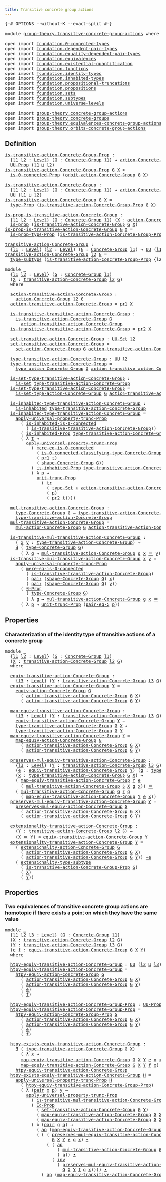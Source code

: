 ```yaml
---
title: Transitive concrete group actions
---
```


<pre class="Agda"><a id="59" class="Symbol">{-#</a> <a id="63" class="Keyword">OPTIONS</a> <a id="71" class="Pragma">--without-K</a> <a id="83" class="Pragma">--exact-split</a> <a id="97" class="Symbol">#-}</a>

<a id="102" class="Keyword">module</a> <a id="109" href="group-theory.transitive-concrete-group-actions.html" class="Module">group-theory.transitive-concrete-group-actions</a> <a id="156" class="Keyword">where</a>

<a id="163" class="Keyword">open</a> <a id="168" class="Keyword">import</a> <a id="175" href="foundation.0-connected-types.html" class="Module">foundation.0-connected-types</a>
<a id="204" class="Keyword">open</a> <a id="209" class="Keyword">import</a> <a id="216" href="foundation.dependent-pair-types.html" class="Module">foundation.dependent-pair-types</a>
<a id="248" class="Keyword">open</a> <a id="253" class="Keyword">import</a> <a id="260" href="foundation.equality-dependent-pair-types.html" class="Module">foundation.equality-dependent-pair-types</a>
<a id="301" class="Keyword">open</a> <a id="306" class="Keyword">import</a> <a id="313" href="foundation.equivalences.html" class="Module">foundation.equivalences</a>
<a id="337" class="Keyword">open</a> <a id="342" class="Keyword">import</a> <a id="349" href="foundation.existential-quantification.html" class="Module">foundation.existential-quantification</a>
<a id="387" class="Keyword">open</a> <a id="392" class="Keyword">import</a> <a id="399" href="foundation.functions.html" class="Module">foundation.functions</a>
<a id="420" class="Keyword">open</a> <a id="425" class="Keyword">import</a> <a id="432" href="foundation.identity-types.html" class="Module">foundation.identity-types</a>
<a id="458" class="Keyword">open</a> <a id="463" class="Keyword">import</a> <a id="470" href="foundation.inhabited-types.html" class="Module">foundation.inhabited-types</a>
<a id="497" class="Keyword">open</a> <a id="502" class="Keyword">import</a> <a id="509" href="foundation.propositional-truncations.html" class="Module">foundation.propositional-truncations</a>
<a id="546" class="Keyword">open</a> <a id="551" class="Keyword">import</a> <a id="558" href="foundation.propositions.html" class="Module">foundation.propositions</a>
<a id="582" class="Keyword">open</a> <a id="587" class="Keyword">import</a> <a id="594" href="foundation.sets.html" class="Module">foundation.sets</a>
<a id="610" class="Keyword">open</a> <a id="615" class="Keyword">import</a> <a id="622" href="foundation.subtypes.html" class="Module">foundation.subtypes</a>
<a id="642" class="Keyword">open</a> <a id="647" class="Keyword">import</a> <a id="654" href="foundation.universe-levels.html" class="Module">foundation.universe-levels</a>

<a id="682" class="Keyword">open</a> <a id="687" class="Keyword">import</a> <a id="694" href="group-theory.concrete-group-actions.html" class="Module">group-theory.concrete-group-actions</a>
<a id="730" class="Keyword">open</a> <a id="735" class="Keyword">import</a> <a id="742" href="group-theory.concrete-groups.html" class="Module">group-theory.concrete-groups</a>
<a id="771" class="Keyword">open</a> <a id="776" class="Keyword">import</a> <a id="783" href="group-theory.equivalences-concrete-group-actions.html" class="Module">group-theory.equivalences-concrete-group-actions</a>
<a id="832" class="Keyword">open</a> <a id="837" class="Keyword">import</a> <a id="844" href="group-theory.orbits-concrete-group-actions.html" class="Module">group-theory.orbits-concrete-group-actions</a>
</pre>
## Definition

<pre class="Agda"><a id="is-transitive-action-Concrete-Group-Prop"></a><a id="915" href="group-theory.transitive-concrete-group-actions.html#915" class="Function">is-transitive-action-Concrete-Group-Prop</a> <a id="956" class="Symbol">:</a>
  <a id="960" class="Symbol">{</a><a id="961" href="group-theory.transitive-concrete-group-actions.html#961" class="Bound">l1</a> <a id="964" href="group-theory.transitive-concrete-group-actions.html#964" class="Bound">l2</a> <a id="967" class="Symbol">:</a> <a id="969" href="Agda.Primitive.html#597" class="Postulate">Level</a><a id="974" class="Symbol">}</a> <a id="976" class="Symbol">(</a><a id="977" href="group-theory.transitive-concrete-group-actions.html#977" class="Bound">G</a> <a id="979" class="Symbol">:</a> <a id="981" href="group-theory.concrete-groups.html#2024" class="Function">Concrete-Group</a> <a id="996" href="group-theory.transitive-concrete-group-actions.html#961" class="Bound">l1</a><a id="998" class="Symbol">)</a> <a id="1000" class="Symbol">→</a> <a id="1002" href="group-theory.concrete-group-actions.html#807" class="Function">action-Concrete-Group</a> <a id="1024" href="group-theory.transitive-concrete-group-actions.html#964" class="Bound">l2</a> <a id="1027" href="group-theory.transitive-concrete-group-actions.html#977" class="Bound">G</a> <a id="1029" class="Symbol">→</a>
  <a id="1033" href="foundation-core.propositions.html#1393" class="Function">UU-Prop</a> <a id="1041" class="Symbol">(</a><a id="1042" href="group-theory.transitive-concrete-group-actions.html#961" class="Bound">l1</a> <a id="1045" href="Agda.Primitive.html#810" class="Primitive Operator">⊔</a> <a id="1047" href="group-theory.transitive-concrete-group-actions.html#964" class="Bound">l2</a><a id="1049" class="Symbol">)</a>
<a id="1051" href="group-theory.transitive-concrete-group-actions.html#915" class="Function">is-transitive-action-Concrete-Group-Prop</a> <a id="1092" href="group-theory.transitive-concrete-group-actions.html#1092" class="Bound">G</a> <a id="1094" href="group-theory.transitive-concrete-group-actions.html#1094" class="Bound">X</a> <a id="1096" class="Symbol">=</a>
  <a id="1100" href="foundation.0-connected-types.html#1747" class="Function">is-0-connected-Prop</a> <a id="1120" class="Symbol">(</a><a id="1121" href="group-theory.orbits-concrete-group-actions.html#420" class="Function">orbit-action-Concrete-Group</a> <a id="1149" href="group-theory.transitive-concrete-group-actions.html#1092" class="Bound">G</a> <a id="1151" href="group-theory.transitive-concrete-group-actions.html#1094" class="Bound">X</a><a id="1152" class="Symbol">)</a>

<a id="is-transitive-action-Concrete-Group"></a><a id="1155" href="group-theory.transitive-concrete-group-actions.html#1155" class="Function">is-transitive-action-Concrete-Group</a> <a id="1191" class="Symbol">:</a>
  <a id="1195" class="Symbol">{</a><a id="1196" href="group-theory.transitive-concrete-group-actions.html#1196" class="Bound">l1</a> <a id="1199" href="group-theory.transitive-concrete-group-actions.html#1199" class="Bound">l2</a> <a id="1202" class="Symbol">:</a> <a id="1204" href="Agda.Primitive.html#597" class="Postulate">Level</a><a id="1209" class="Symbol">}</a> <a id="1211" class="Symbol">(</a><a id="1212" href="group-theory.transitive-concrete-group-actions.html#1212" class="Bound">G</a> <a id="1214" class="Symbol">:</a> <a id="1216" href="group-theory.concrete-groups.html#2024" class="Function">Concrete-Group</a> <a id="1231" href="group-theory.transitive-concrete-group-actions.html#1196" class="Bound">l1</a><a id="1233" class="Symbol">)</a> <a id="1235" class="Symbol">→</a> <a id="1237" href="group-theory.concrete-group-actions.html#807" class="Function">action-Concrete-Group</a> <a id="1259" href="group-theory.transitive-concrete-group-actions.html#1199" class="Bound">l2</a> <a id="1262" href="group-theory.transitive-concrete-group-actions.html#1212" class="Bound">G</a> <a id="1264" class="Symbol">→</a>
  <a id="1268" href="foundation-core.universe-levels.html#235" class="Primitive">UU</a> <a id="1271" class="Symbol">(</a><a id="1272" href="group-theory.transitive-concrete-group-actions.html#1196" class="Bound">l1</a> <a id="1275" href="Agda.Primitive.html#810" class="Primitive Operator">⊔</a> <a id="1277" href="group-theory.transitive-concrete-group-actions.html#1199" class="Bound">l2</a><a id="1279" class="Symbol">)</a>
<a id="1281" href="group-theory.transitive-concrete-group-actions.html#1155" class="Function">is-transitive-action-Concrete-Group</a> <a id="1317" href="group-theory.transitive-concrete-group-actions.html#1317" class="Bound">G</a> <a id="1319" href="group-theory.transitive-concrete-group-actions.html#1319" class="Bound">X</a> <a id="1321" class="Symbol">=</a>
  <a id="1325" href="foundation-core.propositions.html#1495" class="Function">type-Prop</a> <a id="1335" class="Symbol">(</a><a id="1336" href="group-theory.transitive-concrete-group-actions.html#915" class="Function">is-transitive-action-Concrete-Group-Prop</a> <a id="1377" href="group-theory.transitive-concrete-group-actions.html#1317" class="Bound">G</a> <a id="1379" href="group-theory.transitive-concrete-group-actions.html#1319" class="Bound">X</a><a id="1380" class="Symbol">)</a>

<a id="is-prop-is-transitive-action-Concrete-Group"></a><a id="1383" href="group-theory.transitive-concrete-group-actions.html#1383" class="Function">is-prop-is-transitive-action-Concrete-Group</a> <a id="1427" class="Symbol">:</a>
  <a id="1431" class="Symbol">{</a><a id="1432" href="group-theory.transitive-concrete-group-actions.html#1432" class="Bound">l1</a> <a id="1435" href="group-theory.transitive-concrete-group-actions.html#1435" class="Bound">l2</a> <a id="1438" class="Symbol">:</a> <a id="1440" href="Agda.Primitive.html#597" class="Postulate">Level</a><a id="1445" class="Symbol">}</a> <a id="1447" class="Symbol">(</a><a id="1448" href="group-theory.transitive-concrete-group-actions.html#1448" class="Bound">G</a> <a id="1450" class="Symbol">:</a> <a id="1452" href="group-theory.concrete-groups.html#2024" class="Function">Concrete-Group</a> <a id="1467" href="group-theory.transitive-concrete-group-actions.html#1432" class="Bound">l1</a><a id="1469" class="Symbol">)</a> <a id="1471" class="Symbol">(</a><a id="1472" href="group-theory.transitive-concrete-group-actions.html#1472" class="Bound">X</a> <a id="1474" class="Symbol">:</a> <a id="1476" href="group-theory.concrete-group-actions.html#807" class="Function">action-Concrete-Group</a> <a id="1498" href="group-theory.transitive-concrete-group-actions.html#1435" class="Bound">l2</a> <a id="1501" href="group-theory.transitive-concrete-group-actions.html#1448" class="Bound">G</a><a id="1502" class="Symbol">)</a> <a id="1504" class="Symbol">→</a>
  <a id="1508" href="foundation-core.propositions.html#1309" class="Function">is-prop</a> <a id="1516" class="Symbol">(</a><a id="1517" href="group-theory.transitive-concrete-group-actions.html#1155" class="Function">is-transitive-action-Concrete-Group</a> <a id="1553" href="group-theory.transitive-concrete-group-actions.html#1448" class="Bound">G</a> <a id="1555" href="group-theory.transitive-concrete-group-actions.html#1472" class="Bound">X</a><a id="1556" class="Symbol">)</a>
<a id="1558" href="group-theory.transitive-concrete-group-actions.html#1383" class="Function">is-prop-is-transitive-action-Concrete-Group</a> <a id="1602" href="group-theory.transitive-concrete-group-actions.html#1602" class="Bound">G</a> <a id="1604" href="group-theory.transitive-concrete-group-actions.html#1604" class="Bound">X</a> <a id="1606" class="Symbol">=</a>
  <a id="1610" href="foundation-core.propositions.html#1562" class="Function">is-prop-type-Prop</a> <a id="1628" class="Symbol">(</a><a id="1629" href="group-theory.transitive-concrete-group-actions.html#915" class="Function">is-transitive-action-Concrete-Group-Prop</a> <a id="1670" href="group-theory.transitive-concrete-group-actions.html#1602" class="Bound">G</a> <a id="1672" href="group-theory.transitive-concrete-group-actions.html#1604" class="Bound">X</a><a id="1673" class="Symbol">)</a>

<a id="transitive-action-Concrete-Group"></a><a id="1676" href="group-theory.transitive-concrete-group-actions.html#1676" class="Function">transitive-action-Concrete-Group</a> <a id="1709" class="Symbol">:</a>
  <a id="1713" class="Symbol">{</a><a id="1714" href="group-theory.transitive-concrete-group-actions.html#1714" class="Bound">l1</a> <a id="1717" class="Symbol">:</a> <a id="1719" href="Agda.Primitive.html#597" class="Postulate">Level</a><a id="1724" class="Symbol">}</a> <a id="1726" class="Symbol">(</a><a id="1727" href="group-theory.transitive-concrete-group-actions.html#1727" class="Bound">l2</a> <a id="1730" class="Symbol">:</a> <a id="1732" href="Agda.Primitive.html#597" class="Postulate">Level</a><a id="1737" class="Symbol">)</a> <a id="1739" class="Symbol">(</a><a id="1740" href="group-theory.transitive-concrete-group-actions.html#1740" class="Bound">G</a> <a id="1742" class="Symbol">:</a> <a id="1744" href="group-theory.concrete-groups.html#2024" class="Function">Concrete-Group</a> <a id="1759" href="group-theory.transitive-concrete-group-actions.html#1714" class="Bound">l1</a><a id="1761" class="Symbol">)</a> <a id="1763" class="Symbol">→</a> <a id="1765" href="foundation-core.universe-levels.html#235" class="Primitive">UU</a> <a id="1768" class="Symbol">(</a><a id="1769" href="group-theory.transitive-concrete-group-actions.html#1714" class="Bound">l1</a> <a id="1772" href="Agda.Primitive.html#810" class="Primitive Operator">⊔</a> <a id="1774" href="Agda.Primitive.html#780" class="Primitive">lsuc</a> <a id="1779" href="group-theory.transitive-concrete-group-actions.html#1727" class="Bound">l2</a><a id="1781" class="Symbol">)</a>
<a id="1783" href="group-theory.transitive-concrete-group-actions.html#1676" class="Function">transitive-action-Concrete-Group</a> <a id="1816" href="group-theory.transitive-concrete-group-actions.html#1816" class="Bound">l2</a> <a id="1819" href="group-theory.transitive-concrete-group-actions.html#1819" class="Bound">G</a> <a id="1821" class="Symbol">=</a>
  <a id="1825" href="foundation-core.subtypes.html#2555" class="Function">type-subtype</a> <a id="1838" class="Symbol">(</a><a id="1839" href="group-theory.transitive-concrete-group-actions.html#915" class="Function">is-transitive-action-Concrete-Group-Prop</a> <a id="1880" class="Symbol">{</a><a id="1881" class="Argument">l2</a> <a id="1884" class="Symbol">=</a> <a id="1886" href="group-theory.transitive-concrete-group-actions.html#1816" class="Bound">l2</a><a id="1888" class="Symbol">}</a> <a id="1890" href="group-theory.transitive-concrete-group-actions.html#1819" class="Bound">G</a><a id="1891" class="Symbol">)</a>

<a id="1894" class="Keyword">module</a> <a id="1901" href="group-theory.transitive-concrete-group-actions.html#1901" class="Module">_</a>
  <a id="1905" class="Symbol">{</a><a id="1906" href="group-theory.transitive-concrete-group-actions.html#1906" class="Bound">l1</a> <a id="1909" href="group-theory.transitive-concrete-group-actions.html#1909" class="Bound">l2</a> <a id="1912" class="Symbol">:</a> <a id="1914" href="Agda.Primitive.html#597" class="Postulate">Level</a><a id="1919" class="Symbol">}</a> <a id="1921" class="Symbol">(</a><a id="1922" href="group-theory.transitive-concrete-group-actions.html#1922" class="Bound">G</a> <a id="1924" class="Symbol">:</a> <a id="1926" href="group-theory.concrete-groups.html#2024" class="Function">Concrete-Group</a> <a id="1941" href="group-theory.transitive-concrete-group-actions.html#1906" class="Bound">l1</a><a id="1943" class="Symbol">)</a>
  <a id="1947" class="Symbol">(</a><a id="1948" href="group-theory.transitive-concrete-group-actions.html#1948" class="Bound">X</a> <a id="1950" class="Symbol">:</a> <a id="1952" href="group-theory.transitive-concrete-group-actions.html#1676" class="Function">transitive-action-Concrete-Group</a> <a id="1985" href="group-theory.transitive-concrete-group-actions.html#1909" class="Bound">l2</a> <a id="1988" href="group-theory.transitive-concrete-group-actions.html#1922" class="Bound">G</a><a id="1989" class="Symbol">)</a>
  <a id="1993" class="Keyword">where</a>

  <a id="2002" href="group-theory.transitive-concrete-group-actions.html#2002" class="Function">action-transitive-action-Concrete-Group</a> <a id="2042" class="Symbol">:</a>
    <a id="2048" href="group-theory.concrete-group-actions.html#807" class="Function">action-Concrete-Group</a> <a id="2070" href="group-theory.transitive-concrete-group-actions.html#1909" class="Bound">l2</a> <a id="2073" href="group-theory.transitive-concrete-group-actions.html#1922" class="Bound">G</a>
  <a id="2077" href="group-theory.transitive-concrete-group-actions.html#2002" class="Function">action-transitive-action-Concrete-Group</a> <a id="2117" class="Symbol">=</a> <a id="2119" href="foundation-core.dependent-pair-types.html#605" class="Field">pr1</a> <a id="2123" href="group-theory.transitive-concrete-group-actions.html#1948" class="Bound">X</a>

  <a id="2128" href="group-theory.transitive-concrete-group-actions.html#2128" class="Function">is-transitive-transitive-action-Concrete-Group</a> <a id="2175" class="Symbol">:</a>
    <a id="2181" href="group-theory.transitive-concrete-group-actions.html#1155" class="Function">is-transitive-action-Concrete-Group</a> <a id="2217" href="group-theory.transitive-concrete-group-actions.html#1922" class="Bound">G</a>
      <a id="2225" href="group-theory.transitive-concrete-group-actions.html#2002" class="Function">action-transitive-action-Concrete-Group</a>
  <a id="2267" href="group-theory.transitive-concrete-group-actions.html#2128" class="Function">is-transitive-transitive-action-Concrete-Group</a> <a id="2314" class="Symbol">=</a> <a id="2316" href="foundation-core.dependent-pair-types.html#617" class="Field">pr2</a> <a id="2320" href="group-theory.transitive-concrete-group-actions.html#1948" class="Bound">X</a>

  <a id="2325" href="group-theory.transitive-concrete-group-actions.html#2325" class="Function">set-transitive-action-Concrete-Group</a> <a id="2362" class="Symbol">:</a> <a id="2364" href="foundation-core.sets.html#1190" class="Function">UU-Set</a> <a id="2371" href="group-theory.transitive-concrete-group-actions.html#1909" class="Bound">l2</a>
  <a id="2376" href="group-theory.transitive-concrete-group-actions.html#2325" class="Function">set-transitive-action-Concrete-Group</a> <a id="2413" class="Symbol">=</a>
    <a id="2419" href="group-theory.concrete-group-actions.html#1017" class="Function">set-action-Concrete-Group</a> <a id="2445" href="group-theory.transitive-concrete-group-actions.html#1922" class="Bound">G</a> <a id="2447" href="group-theory.transitive-concrete-group-actions.html#2002" class="Function">action-transitive-action-Concrete-Group</a>

  <a id="2490" href="group-theory.transitive-concrete-group-actions.html#2490" class="Function">type-transitive-action-Concrete-Group</a> <a id="2528" class="Symbol">:</a> <a id="2530" href="foundation-core.universe-levels.html#235" class="Primitive">UU</a> <a id="2533" href="group-theory.transitive-concrete-group-actions.html#1909" class="Bound">l2</a>
  <a id="2538" href="group-theory.transitive-concrete-group-actions.html#2490" class="Function">type-transitive-action-Concrete-Group</a> <a id="2576" class="Symbol">=</a>
    <a id="2582" href="group-theory.concrete-group-actions.html#1115" class="Function">type-action-Concrete-Group</a> <a id="2609" href="group-theory.transitive-concrete-group-actions.html#1922" class="Bound">G</a> <a id="2611" href="group-theory.transitive-concrete-group-actions.html#2002" class="Function">action-transitive-action-Concrete-Group</a>

  <a id="2654" href="group-theory.transitive-concrete-group-actions.html#2654" class="Function">is-set-type-transitive-action-Concrete-Group</a> <a id="2699" class="Symbol">:</a>
    <a id="2705" href="foundation-core.sets.html#1113" class="Function">is-set</a> <a id="2712" href="group-theory.transitive-concrete-group-actions.html#2490" class="Function">type-transitive-action-Concrete-Group</a>
  <a id="2752" href="group-theory.transitive-concrete-group-actions.html#2654" class="Function">is-set-type-transitive-action-Concrete-Group</a> <a id="2797" class="Symbol">=</a>
    <a id="2803" href="group-theory.concrete-group-actions.html#1219" class="Function">is-set-type-action-Concrete-Group</a> <a id="2837" href="group-theory.transitive-concrete-group-actions.html#1922" class="Bound">G</a> <a id="2839" href="group-theory.transitive-concrete-group-actions.html#2002" class="Function">action-transitive-action-Concrete-Group</a>

  <a id="2882" href="group-theory.transitive-concrete-group-actions.html#2882" class="Function">is-inhabited-type-transitive-action-Concrete-Group</a> <a id="2933" class="Symbol">:</a>
    <a id="2939" href="foundation.inhabited-types.html#502" class="Function">is-inhabited</a> <a id="2952" href="group-theory.transitive-concrete-group-actions.html#2490" class="Function">type-transitive-action-Concrete-Group</a>
  <a id="2992" href="group-theory.transitive-concrete-group-actions.html#2882" class="Function">is-inhabited-type-transitive-action-Concrete-Group</a> <a id="3043" class="Symbol">=</a>
    <a id="3049" href="foundation.propositional-truncations.html#5769" class="Function">apply-universal-property-trunc-Prop</a>
      <a id="3091" class="Symbol">(</a> <a id="3093" href="foundation.0-connected-types.html#1966" class="Function">is-inhabited-is-0-connected</a>
        <a id="3129" class="Symbol">(</a> <a id="3131" href="group-theory.transitive-concrete-group-actions.html#2128" class="Function">is-transitive-transitive-action-Concrete-Group</a><a id="3177" class="Symbol">))</a>
      <a id="3186" class="Symbol">(</a> <a id="3188" href="foundation.inhabited-types.html#415" class="Function">is-inhabited-Prop</a> <a id="3206" href="group-theory.transitive-concrete-group-actions.html#2490" class="Function">type-transitive-action-Concrete-Group</a><a id="3243" class="Symbol">)</a>
      <a id="3251" class="Symbol">(</a> <a id="3253" class="Symbol">λ</a> <a id="3255" href="group-theory.transitive-concrete-group-actions.html#3255" class="Bound">t</a> <a id="3257" class="Symbol">→</a>
        <a id="3267" href="foundation.propositional-truncations.html#5769" class="Function">apply-universal-property-trunc-Prop</a>
          <a id="3313" class="Symbol">(</a> <a id="3315" href="foundation.0-connected-types.html#2229" class="Function">mere-eq-is-0-connected</a>
            <a id="3350" class="Symbol">(</a> <a id="3352" href="group-theory.concrete-groups.html#2679" class="Function">is-0-connected-classifying-type-Concrete-Group</a> <a id="3399" href="group-theory.transitive-concrete-group-actions.html#1922" class="Bound">G</a><a id="3400" class="Symbol">)</a>
            <a id="3414" class="Symbol">(</a> <a id="3416" href="foundation-core.dependent-pair-types.html#605" class="Field">pr1</a> <a id="3420" href="group-theory.transitive-concrete-group-actions.html#3255" class="Bound">t</a><a id="3421" class="Symbol">)</a>
            <a id="3435" class="Symbol">(</a> <a id="3437" href="group-theory.concrete-groups.html#2555" class="Function">shape-Concrete-Group</a> <a id="3458" href="group-theory.transitive-concrete-group-actions.html#1922" class="Bound">G</a><a id="3459" class="Symbol">))</a>
          <a id="3472" class="Symbol">(</a> <a id="3474" href="foundation.inhabited-types.html#415" class="Function">is-inhabited-Prop</a> <a id="3492" href="group-theory.transitive-concrete-group-actions.html#2490" class="Function">type-transitive-action-Concrete-Group</a><a id="3529" class="Symbol">)</a>
          <a id="3541" class="Symbol">(</a> <a id="3543" class="Symbol">λ</a> <a id="3545" href="group-theory.transitive-concrete-group-actions.html#3545" class="Bound">p</a> <a id="3547" class="Symbol">→</a>
            <a id="3561" href="foundation.propositional-truncations.html#2290" class="Function">unit-trunc-Prop</a>
              <a id="3591" class="Symbol">(</a> <a id="3593" href="foundation-core.identity-types.html#5702" class="Function">tr</a>
                <a id="3612" class="Symbol">(</a> <a id="3614" href="foundation-core.sets.html#1304" class="Function">type-Set</a> <a id="3623" href="foundation-core.functions.html#420" class="Function Operator">∘</a> <a id="3625" href="group-theory.transitive-concrete-group-actions.html#2002" class="Function">action-transitive-action-Concrete-Group</a><a id="3664" class="Symbol">)</a>
                <a id="3682" class="Symbol">(</a> <a id="3684" href="group-theory.transitive-concrete-group-actions.html#3545" class="Bound">p</a><a id="3685" class="Symbol">)</a>
                <a id="3703" class="Symbol">(</a> <a id="3705" href="foundation-core.dependent-pair-types.html#617" class="Field">pr2</a> <a id="3709" href="group-theory.transitive-concrete-group-actions.html#3255" class="Bound">t</a><a id="3710" class="Symbol">))))</a>

  <a id="3718" href="group-theory.transitive-concrete-group-actions.html#3718" class="Function">mul-transitive-action-Concrete-Group</a> <a id="3755" class="Symbol">:</a>
    <a id="3761" href="group-theory.concrete-groups.html#3435" class="Function">type-Concrete-Group</a> <a id="3781" href="group-theory.transitive-concrete-group-actions.html#1922" class="Bound">G</a> <a id="3783" class="Symbol">→</a> <a id="3785" href="group-theory.transitive-concrete-group-actions.html#2490" class="Function">type-transitive-action-Concrete-Group</a> <a id="3823" class="Symbol">→</a>
    <a id="3829" href="group-theory.transitive-concrete-group-actions.html#2490" class="Function">type-transitive-action-Concrete-Group</a>
  <a id="3869" href="group-theory.transitive-concrete-group-actions.html#3718" class="Function">mul-transitive-action-Concrete-Group</a> <a id="3906" class="Symbol">=</a>
    <a id="3912" href="group-theory.concrete-group-actions.html#1372" class="Function">mul-action-Concrete-Group</a> <a id="3938" href="group-theory.transitive-concrete-group-actions.html#1922" class="Bound">G</a> <a id="3940" href="group-theory.transitive-concrete-group-actions.html#2002" class="Function">action-transitive-action-Concrete-Group</a>

  <a id="3983" href="group-theory.transitive-concrete-group-actions.html#3983" class="Function">is-transitive-mul-transitive-action-Concrete-Group</a> <a id="4034" class="Symbol">:</a>
    <a id="4040" class="Symbol">(</a> <a id="4042" href="group-theory.transitive-concrete-group-actions.html#4042" class="Bound">x</a> <a id="4044" href="group-theory.transitive-concrete-group-actions.html#4044" class="Bound">y</a> <a id="4046" class="Symbol">:</a> <a id="4048" href="group-theory.transitive-concrete-group-actions.html#2490" class="Function">type-transitive-action-Concrete-Group</a><a id="4085" class="Symbol">)</a> <a id="4087" class="Symbol">→</a>
    <a id="4093" href="foundation.existential-quantification.html#1774" class="Function">∃</a> <a id="4095" class="Symbol">(</a> <a id="4097" href="group-theory.concrete-groups.html#3435" class="Function">type-Concrete-Group</a> <a id="4117" href="group-theory.transitive-concrete-group-actions.html#1922" class="Bound">G</a><a id="4118" class="Symbol">)</a>
      <a id="4126" class="Symbol">(</a> <a id="4128" class="Symbol">λ</a> <a id="4130" href="group-theory.transitive-concrete-group-actions.html#4130" class="Bound">g</a> <a id="4132" class="Symbol">→</a> <a id="4134" href="group-theory.transitive-concrete-group-actions.html#3718" class="Function">mul-transitive-action-Concrete-Group</a> <a id="4171" href="group-theory.transitive-concrete-group-actions.html#4130" class="Bound">g</a> <a id="4173" href="group-theory.transitive-concrete-group-actions.html#4042" class="Bound">x</a> <a id="4175" href="foundation-core.identity-types.html#1865" class="Function Operator">＝</a> <a id="4177" href="group-theory.transitive-concrete-group-actions.html#4044" class="Bound">y</a><a id="4178" class="Symbol">)</a>
  <a id="4182" href="group-theory.transitive-concrete-group-actions.html#3983" class="Function">is-transitive-mul-transitive-action-Concrete-Group</a> <a id="4233" href="group-theory.transitive-concrete-group-actions.html#4233" class="Bound">x</a> <a id="4235" href="group-theory.transitive-concrete-group-actions.html#4235" class="Bound">y</a> <a id="4237" class="Symbol">=</a>
    <a id="4243" href="foundation.propositional-truncations.html#5769" class="Function">apply-universal-property-trunc-Prop</a>
      <a id="4285" class="Symbol">(</a> <a id="4287" href="foundation.0-connected-types.html#2229" class="Function">mere-eq-is-0-connected</a>
        <a id="4318" class="Symbol">(</a> <a id="4320" href="group-theory.transitive-concrete-group-actions.html#2128" class="Function">is-transitive-transitive-action-Concrete-Group</a><a id="4366" class="Symbol">)</a>
        <a id="4376" class="Symbol">(</a> <a id="4378" href="foundation-core.dependent-pair-types.html#588" class="InductiveConstructor">pair</a> <a id="4383" class="Symbol">(</a><a id="4384" href="group-theory.concrete-groups.html#2555" class="Function">shape-Concrete-Group</a> <a id="4405" href="group-theory.transitive-concrete-group-actions.html#1922" class="Bound">G</a><a id="4406" class="Symbol">)</a> <a id="4408" href="group-theory.transitive-concrete-group-actions.html#4233" class="Bound">x</a><a id="4409" class="Symbol">)</a>
        <a id="4419" class="Symbol">(</a> <a id="4421" href="foundation-core.dependent-pair-types.html#588" class="InductiveConstructor">pair</a> <a id="4426" class="Symbol">(</a><a id="4427" href="group-theory.concrete-groups.html#2555" class="Function">shape-Concrete-Group</a> <a id="4448" href="group-theory.transitive-concrete-group-actions.html#1922" class="Bound">G</a><a id="4449" class="Symbol">)</a> <a id="4451" href="group-theory.transitive-concrete-group-actions.html#4235" class="Bound">y</a><a id="4452" class="Symbol">))</a>
      <a id="4461" class="Symbol">(</a> <a id="4463" href="foundation.existential-quantification.html#1666" class="Function">∃-Prop</a>
        <a id="4478" class="Symbol">(</a> <a id="4480" href="group-theory.concrete-groups.html#3435" class="Function">type-Concrete-Group</a> <a id="4500" href="group-theory.transitive-concrete-group-actions.html#1922" class="Bound">G</a><a id="4501" class="Symbol">)</a>
        <a id="4511" class="Symbol">(</a> <a id="4513" class="Symbol">λ</a> <a id="4515" href="group-theory.transitive-concrete-group-actions.html#4515" class="Bound">g</a> <a id="4517" class="Symbol">→</a> <a id="4519" href="group-theory.transitive-concrete-group-actions.html#3718" class="Function">mul-transitive-action-Concrete-Group</a> <a id="4556" href="group-theory.transitive-concrete-group-actions.html#4515" class="Bound">g</a> <a id="4558" href="group-theory.transitive-concrete-group-actions.html#4233" class="Bound">x</a> <a id="4560" href="foundation-core.identity-types.html#1865" class="Function Operator">＝</a> <a id="4562" href="group-theory.transitive-concrete-group-actions.html#4235" class="Bound">y</a><a id="4563" class="Symbol">))</a>
      <a id="4572" class="Symbol">(</a> <a id="4574" class="Symbol">λ</a> <a id="4576" href="group-theory.transitive-concrete-group-actions.html#4576" class="Bound">p</a> <a id="4578" class="Symbol">→</a> <a id="4580" href="foundation.propositional-truncations.html#2290" class="Function">unit-trunc-Prop</a> <a id="4596" class="Symbol">(</a><a id="4597" href="foundation.equality-dependent-pair-types.html#1398" class="Function">pair-eq-Σ</a> <a id="4607" href="group-theory.transitive-concrete-group-actions.html#4576" class="Bound">p</a><a id="4608" class="Symbol">))</a>
</pre>
## Properties

### Characterization of the identity type of transitive actions of a concrete group

<pre class="Agda"><a id="4720" class="Keyword">module</a> <a id="4727" href="group-theory.transitive-concrete-group-actions.html#4727" class="Module">_</a>
  <a id="4731" class="Symbol">{</a><a id="4732" href="group-theory.transitive-concrete-group-actions.html#4732" class="Bound">l1</a> <a id="4735" href="group-theory.transitive-concrete-group-actions.html#4735" class="Bound">l2</a> <a id="4738" class="Symbol">:</a> <a id="4740" href="Agda.Primitive.html#597" class="Postulate">Level</a><a id="4745" class="Symbol">}</a> <a id="4747" class="Symbol">(</a><a id="4748" href="group-theory.transitive-concrete-group-actions.html#4748" class="Bound">G</a> <a id="4750" class="Symbol">:</a> <a id="4752" href="group-theory.concrete-groups.html#2024" class="Function">Concrete-Group</a> <a id="4767" href="group-theory.transitive-concrete-group-actions.html#4732" class="Bound">l1</a><a id="4769" class="Symbol">)</a>
  <a id="4773" class="Symbol">(</a><a id="4774" href="group-theory.transitive-concrete-group-actions.html#4774" class="Bound">X</a> <a id="4776" class="Symbol">:</a> <a id="4778" href="group-theory.transitive-concrete-group-actions.html#1676" class="Function">transitive-action-Concrete-Group</a> <a id="4811" href="group-theory.transitive-concrete-group-actions.html#4735" class="Bound">l2</a> <a id="4814" href="group-theory.transitive-concrete-group-actions.html#4748" class="Bound">G</a><a id="4815" class="Symbol">)</a>
  <a id="4819" class="Keyword">where</a>

  <a id="4828" href="group-theory.transitive-concrete-group-actions.html#4828" class="Function">equiv-transitive-action-Concrete-Group</a> <a id="4867" class="Symbol">:</a>
    <a id="4873" class="Symbol">{</a><a id="4874" href="group-theory.transitive-concrete-group-actions.html#4874" class="Bound">l3</a> <a id="4877" class="Symbol">:</a> <a id="4879" href="Agda.Primitive.html#597" class="Postulate">Level</a><a id="4884" class="Symbol">}</a> <a id="4886" class="Symbol">(</a><a id="4887" href="group-theory.transitive-concrete-group-actions.html#4887" class="Bound">Y</a> <a id="4889" class="Symbol">:</a> <a id="4891" href="group-theory.transitive-concrete-group-actions.html#1676" class="Function">transitive-action-Concrete-Group</a> <a id="4924" href="group-theory.transitive-concrete-group-actions.html#4874" class="Bound">l3</a> <a id="4927" href="group-theory.transitive-concrete-group-actions.html#4748" class="Bound">G</a><a id="4928" class="Symbol">)</a> <a id="4930" class="Symbol">→</a> <a id="4932" href="foundation-core.universe-levels.html#235" class="Primitive">UU</a> <a id="4935" class="Symbol">(</a><a id="4936" href="group-theory.transitive-concrete-group-actions.html#4732" class="Bound">l1</a> <a id="4939" href="Agda.Primitive.html#810" class="Primitive Operator">⊔</a> <a id="4941" href="group-theory.transitive-concrete-group-actions.html#4735" class="Bound">l2</a> <a id="4944" href="Agda.Primitive.html#810" class="Primitive Operator">⊔</a> <a id="4946" href="group-theory.transitive-concrete-group-actions.html#4874" class="Bound">l3</a><a id="4948" class="Symbol">)</a>
  <a id="4952" href="group-theory.transitive-concrete-group-actions.html#4828" class="Function">equiv-transitive-action-Concrete-Group</a> <a id="4991" href="group-theory.transitive-concrete-group-actions.html#4991" class="Bound">Y</a> <a id="4993" class="Symbol">=</a>
    <a id="4999" href="group-theory.equivalences-concrete-group-actions.html#1156" class="Function">equiv-action-Concrete-Group</a> <a id="5027" href="group-theory.transitive-concrete-group-actions.html#4748" class="Bound">G</a>
      <a id="5035" class="Symbol">(</a> <a id="5037" href="group-theory.transitive-concrete-group-actions.html#2002" class="Function">action-transitive-action-Concrete-Group</a> <a id="5077" href="group-theory.transitive-concrete-group-actions.html#4748" class="Bound">G</a> <a id="5079" href="group-theory.transitive-concrete-group-actions.html#4774" class="Bound">X</a><a id="5080" class="Symbol">)</a>
      <a id="5088" class="Symbol">(</a> <a id="5090" href="group-theory.transitive-concrete-group-actions.html#2002" class="Function">action-transitive-action-Concrete-Group</a> <a id="5130" href="group-theory.transitive-concrete-group-actions.html#4748" class="Bound">G</a> <a id="5132" href="group-theory.transitive-concrete-group-actions.html#4991" class="Bound">Y</a><a id="5133" class="Symbol">)</a>

  <a id="5138" href="group-theory.transitive-concrete-group-actions.html#5138" class="Function">map-equiv-transitive-action-Concrete-Group</a> <a id="5181" class="Symbol">:</a>
    <a id="5187" class="Symbol">{</a><a id="5188" href="group-theory.transitive-concrete-group-actions.html#5188" class="Bound">l3</a> <a id="5191" class="Symbol">:</a> <a id="5193" href="Agda.Primitive.html#597" class="Postulate">Level</a><a id="5198" class="Symbol">}</a> <a id="5200" class="Symbol">(</a><a id="5201" href="group-theory.transitive-concrete-group-actions.html#5201" class="Bound">Y</a> <a id="5203" class="Symbol">:</a> <a id="5205" href="group-theory.transitive-concrete-group-actions.html#1676" class="Function">transitive-action-Concrete-Group</a> <a id="5238" href="group-theory.transitive-concrete-group-actions.html#5188" class="Bound">l3</a> <a id="5241" href="group-theory.transitive-concrete-group-actions.html#4748" class="Bound">G</a><a id="5242" class="Symbol">)</a> <a id="5244" class="Symbol">→</a>
    <a id="5250" href="group-theory.transitive-concrete-group-actions.html#4828" class="Function">equiv-transitive-action-Concrete-Group</a> <a id="5289" href="group-theory.transitive-concrete-group-actions.html#5201" class="Bound">Y</a> <a id="5291" class="Symbol">→</a>
    <a id="5297" href="group-theory.transitive-concrete-group-actions.html#2490" class="Function">type-transitive-action-Concrete-Group</a> <a id="5335" href="group-theory.transitive-concrete-group-actions.html#4748" class="Bound">G</a> <a id="5337" href="group-theory.transitive-concrete-group-actions.html#4774" class="Bound">X</a> <a id="5339" class="Symbol">→</a>
    <a id="5345" href="group-theory.transitive-concrete-group-actions.html#2490" class="Function">type-transitive-action-Concrete-Group</a> <a id="5383" href="group-theory.transitive-concrete-group-actions.html#4748" class="Bound">G</a> <a id="5385" href="group-theory.transitive-concrete-group-actions.html#5201" class="Bound">Y</a>
  <a id="5389" href="group-theory.transitive-concrete-group-actions.html#5138" class="Function">map-equiv-transitive-action-Concrete-Group</a> <a id="5432" href="group-theory.transitive-concrete-group-actions.html#5432" class="Bound">Y</a> <a id="5434" class="Symbol">=</a>
    <a id="5440" href="group-theory.equivalences-concrete-group-actions.html#3118" class="Function">map-equiv-action-Concrete-Group</a> <a id="5472" href="group-theory.transitive-concrete-group-actions.html#4748" class="Bound">G</a>
      <a id="5480" class="Symbol">(</a> <a id="5482" href="group-theory.transitive-concrete-group-actions.html#2002" class="Function">action-transitive-action-Concrete-Group</a> <a id="5522" href="group-theory.transitive-concrete-group-actions.html#4748" class="Bound">G</a> <a id="5524" href="group-theory.transitive-concrete-group-actions.html#4774" class="Bound">X</a><a id="5525" class="Symbol">)</a>
      <a id="5533" class="Symbol">(</a> <a id="5535" href="group-theory.transitive-concrete-group-actions.html#2002" class="Function">action-transitive-action-Concrete-Group</a> <a id="5575" href="group-theory.transitive-concrete-group-actions.html#4748" class="Bound">G</a> <a id="5577" href="group-theory.transitive-concrete-group-actions.html#5432" class="Bound">Y</a><a id="5578" class="Symbol">)</a>

  <a id="5583" href="group-theory.transitive-concrete-group-actions.html#5583" class="Function">preserves-mul-equiv-transitive-action-Concrete-Group</a> <a id="5636" class="Symbol">:</a>
    <a id="5642" class="Symbol">{</a><a id="5643" href="group-theory.transitive-concrete-group-actions.html#5643" class="Bound">l3</a> <a id="5646" class="Symbol">:</a> <a id="5648" href="Agda.Primitive.html#597" class="Postulate">Level</a><a id="5653" class="Symbol">}</a> <a id="5655" class="Symbol">(</a><a id="5656" href="group-theory.transitive-concrete-group-actions.html#5656" class="Bound">Y</a> <a id="5658" class="Symbol">:</a> <a id="5660" href="group-theory.transitive-concrete-group-actions.html#1676" class="Function">transitive-action-Concrete-Group</a> <a id="5693" href="group-theory.transitive-concrete-group-actions.html#5643" class="Bound">l3</a> <a id="5696" href="group-theory.transitive-concrete-group-actions.html#4748" class="Bound">G</a><a id="5697" class="Symbol">)</a> <a id="5699" class="Symbol">→</a>
    <a id="5705" class="Symbol">(</a><a id="5706" href="group-theory.transitive-concrete-group-actions.html#5706" class="Bound">e</a> <a id="5708" class="Symbol">:</a> <a id="5710" href="group-theory.transitive-concrete-group-actions.html#4828" class="Function">equiv-transitive-action-Concrete-Group</a> <a id="5749" href="group-theory.transitive-concrete-group-actions.html#5656" class="Bound">Y</a><a id="5750" class="Symbol">)</a> <a id="5752" class="Symbol">(</a><a id="5753" href="group-theory.transitive-concrete-group-actions.html#5753" class="Bound">g</a> <a id="5755" class="Symbol">:</a> <a id="5757" href="group-theory.concrete-groups.html#3435" class="Function">type-Concrete-Group</a> <a id="5777" href="group-theory.transitive-concrete-group-actions.html#4748" class="Bound">G</a><a id="5778" class="Symbol">)</a>
    <a id="5784" class="Symbol">(</a><a id="5785" href="group-theory.transitive-concrete-group-actions.html#5785" class="Bound">x</a> <a id="5787" class="Symbol">:</a> <a id="5789" href="group-theory.transitive-concrete-group-actions.html#2490" class="Function">type-transitive-action-Concrete-Group</a> <a id="5827" href="group-theory.transitive-concrete-group-actions.html#4748" class="Bound">G</a> <a id="5829" href="group-theory.transitive-concrete-group-actions.html#4774" class="Bound">X</a><a id="5830" class="Symbol">)</a> <a id="5832" class="Symbol">→</a>
    <a id="5838" class="Symbol">(</a> <a id="5840" href="group-theory.transitive-concrete-group-actions.html#5138" class="Function">map-equiv-transitive-action-Concrete-Group</a> <a id="5883" href="group-theory.transitive-concrete-group-actions.html#5656" class="Bound">Y</a> <a id="5885" href="group-theory.transitive-concrete-group-actions.html#5706" class="Bound">e</a>
      <a id="5893" class="Symbol">(</a> <a id="5895" href="group-theory.transitive-concrete-group-actions.html#3718" class="Function">mul-transitive-action-Concrete-Group</a> <a id="5932" href="group-theory.transitive-concrete-group-actions.html#4748" class="Bound">G</a> <a id="5934" href="group-theory.transitive-concrete-group-actions.html#4774" class="Bound">X</a> <a id="5936" href="group-theory.transitive-concrete-group-actions.html#5753" class="Bound">g</a> <a id="5938" href="group-theory.transitive-concrete-group-actions.html#5785" class="Bound">x</a><a id="5939" class="Symbol">))</a> <a id="5942" href="foundation-core.identity-types.html#1865" class="Function Operator">＝</a>
    <a id="5948" class="Symbol">(</a> <a id="5950" href="group-theory.transitive-concrete-group-actions.html#3718" class="Function">mul-transitive-action-Concrete-Group</a> <a id="5987" href="group-theory.transitive-concrete-group-actions.html#4748" class="Bound">G</a> <a id="5989" href="group-theory.transitive-concrete-group-actions.html#5656" class="Bound">Y</a> <a id="5991" href="group-theory.transitive-concrete-group-actions.html#5753" class="Bound">g</a>
      <a id="5999" class="Symbol">(</a> <a id="6001" href="group-theory.transitive-concrete-group-actions.html#5138" class="Function">map-equiv-transitive-action-Concrete-Group</a> <a id="6044" href="group-theory.transitive-concrete-group-actions.html#5656" class="Bound">Y</a> <a id="6046" href="group-theory.transitive-concrete-group-actions.html#5706" class="Bound">e</a> <a id="6048" href="group-theory.transitive-concrete-group-actions.html#5785" class="Bound">x</a><a id="6049" class="Symbol">))</a>
  <a id="6054" href="group-theory.transitive-concrete-group-actions.html#5583" class="Function">preserves-mul-equiv-transitive-action-Concrete-Group</a> <a id="6107" href="group-theory.transitive-concrete-group-actions.html#6107" class="Bound">Y</a> <a id="6109" class="Symbol">=</a>
    <a id="6115" href="group-theory.equivalences-concrete-group-actions.html#3377" class="Function">preserves-mul-equiv-action-Concrete-Group</a> <a id="6157" href="group-theory.transitive-concrete-group-actions.html#4748" class="Bound">G</a>
      <a id="6165" class="Symbol">(</a> <a id="6167" href="group-theory.transitive-concrete-group-actions.html#2002" class="Function">action-transitive-action-Concrete-Group</a> <a id="6207" href="group-theory.transitive-concrete-group-actions.html#4748" class="Bound">G</a> <a id="6209" href="group-theory.transitive-concrete-group-actions.html#4774" class="Bound">X</a><a id="6210" class="Symbol">)</a>
      <a id="6218" class="Symbol">(</a> <a id="6220" href="group-theory.transitive-concrete-group-actions.html#2002" class="Function">action-transitive-action-Concrete-Group</a> <a id="6260" href="group-theory.transitive-concrete-group-actions.html#4748" class="Bound">G</a> <a id="6262" href="group-theory.transitive-concrete-group-actions.html#6107" class="Bound">Y</a><a id="6263" class="Symbol">)</a>

  <a id="6268" href="group-theory.transitive-concrete-group-actions.html#6268" class="Function">extensionality-transitive-action-Concrete-Group</a> <a id="6316" class="Symbol">:</a>
    <a id="6322" class="Symbol">(</a><a id="6323" href="group-theory.transitive-concrete-group-actions.html#6323" class="Bound">Y</a> <a id="6325" class="Symbol">:</a> <a id="6327" href="group-theory.transitive-concrete-group-actions.html#1676" class="Function">transitive-action-Concrete-Group</a> <a id="6360" href="group-theory.transitive-concrete-group-actions.html#4735" class="Bound">l2</a> <a id="6363" href="group-theory.transitive-concrete-group-actions.html#4748" class="Bound">G</a><a id="6364" class="Symbol">)</a> <a id="6366" class="Symbol">→</a>
    <a id="6372" class="Symbol">(</a><a id="6373" href="group-theory.transitive-concrete-group-actions.html#4774" class="Bound">X</a> <a id="6375" href="foundation-core.identity-types.html#1865" class="Function Operator">＝</a> <a id="6377" href="group-theory.transitive-concrete-group-actions.html#6323" class="Bound">Y</a><a id="6378" class="Symbol">)</a> <a id="6380" href="foundation-core.equivalences.html#1621" class="Function Operator">≃</a> <a id="6382" href="group-theory.transitive-concrete-group-actions.html#4828" class="Function">equiv-transitive-action-Concrete-Group</a> <a id="6421" href="group-theory.transitive-concrete-group-actions.html#6323" class="Bound">Y</a>
  <a id="6425" href="group-theory.transitive-concrete-group-actions.html#6268" class="Function">extensionality-transitive-action-Concrete-Group</a> <a id="6473" href="group-theory.transitive-concrete-group-actions.html#6473" class="Bound">Y</a> <a id="6475" class="Symbol">=</a>
    <a id="6481" class="Symbol">(</a> <a id="6483" href="group-theory.equivalences-concrete-group-actions.html#1478" class="Function">extensionality-action-Concrete-Group</a> <a id="6520" href="group-theory.transitive-concrete-group-actions.html#4748" class="Bound">G</a>
      <a id="6528" class="Symbol">(</a> <a id="6530" href="group-theory.transitive-concrete-group-actions.html#2002" class="Function">action-transitive-action-Concrete-Group</a> <a id="6570" href="group-theory.transitive-concrete-group-actions.html#4748" class="Bound">G</a> <a id="6572" href="group-theory.transitive-concrete-group-actions.html#4774" class="Bound">X</a><a id="6573" class="Symbol">)</a>
      <a id="6581" class="Symbol">(</a> <a id="6583" href="group-theory.transitive-concrete-group-actions.html#2002" class="Function">action-transitive-action-Concrete-Group</a> <a id="6623" href="group-theory.transitive-concrete-group-actions.html#4748" class="Bound">G</a> <a id="6625" href="group-theory.transitive-concrete-group-actions.html#6473" class="Bound">Y</a><a id="6626" class="Symbol">))</a> <a id="6629" href="foundation-core.equivalences.html#7869" class="Function Operator">∘e</a>
    <a id="6636" class="Symbol">(</a> <a id="6638" href="foundation-core.subtypes.html#3200" class="Function">extensionality-type-subtype</a>
      <a id="6672" class="Symbol">(</a> <a id="6674" href="group-theory.transitive-concrete-group-actions.html#915" class="Function">is-transitive-action-Concrete-Group-Prop</a> <a id="6715" href="group-theory.transitive-concrete-group-actions.html#4748" class="Bound">G</a><a id="6716" class="Symbol">)</a>
      <a id="6724" class="Symbol">(</a> <a id="6726" href="group-theory.transitive-concrete-group-actions.html#4774" class="Bound">X</a><a id="6727" class="Symbol">)</a>
      <a id="6735" class="Symbol">(</a> <a id="6737" href="group-theory.transitive-concrete-group-actions.html#6473" class="Bound">Y</a><a id="6738" class="Symbol">))</a>
</pre>
## Properties

### Two equivalences of transitive concrete group actions are homotopic if there exists a point on which they have the same value

<pre class="Agda"><a id="6902" class="Keyword">module</a> <a id="6909" href="group-theory.transitive-concrete-group-actions.html#6909" class="Module">_</a>
  <a id="6913" class="Symbol">{</a><a id="6914" href="group-theory.transitive-concrete-group-actions.html#6914" class="Bound">l1</a> <a id="6917" href="group-theory.transitive-concrete-group-actions.html#6917" class="Bound">l2</a> <a id="6920" href="group-theory.transitive-concrete-group-actions.html#6920" class="Bound">l3</a> <a id="6923" class="Symbol">:</a> <a id="6925" href="Agda.Primitive.html#597" class="Postulate">Level</a><a id="6930" class="Symbol">}</a> <a id="6932" class="Symbol">(</a><a id="6933" href="group-theory.transitive-concrete-group-actions.html#6933" class="Bound">G</a> <a id="6935" class="Symbol">:</a> <a id="6937" href="group-theory.concrete-groups.html#2024" class="Function">Concrete-Group</a> <a id="6952" href="group-theory.transitive-concrete-group-actions.html#6914" class="Bound">l1</a><a id="6954" class="Symbol">)</a>
  <a id="6958" class="Symbol">(</a><a id="6959" href="group-theory.transitive-concrete-group-actions.html#6959" class="Bound">X</a> <a id="6961" class="Symbol">:</a> <a id="6963" href="group-theory.transitive-concrete-group-actions.html#1676" class="Function">transitive-action-Concrete-Group</a> <a id="6996" href="group-theory.transitive-concrete-group-actions.html#6917" class="Bound">l2</a> <a id="6999" href="group-theory.transitive-concrete-group-actions.html#6933" class="Bound">G</a><a id="7000" class="Symbol">)</a>
  <a id="7004" class="Symbol">(</a><a id="7005" href="group-theory.transitive-concrete-group-actions.html#7005" class="Bound">Y</a> <a id="7007" class="Symbol">:</a> <a id="7009" href="group-theory.transitive-concrete-group-actions.html#1676" class="Function">transitive-action-Concrete-Group</a> <a id="7042" href="group-theory.transitive-concrete-group-actions.html#6920" class="Bound">l3</a> <a id="7045" href="group-theory.transitive-concrete-group-actions.html#6933" class="Bound">G</a><a id="7046" class="Symbol">)</a>
  <a id="7050" class="Symbol">(</a><a id="7051" href="group-theory.transitive-concrete-group-actions.html#7051" class="Bound">e</a> <a id="7053" href="group-theory.transitive-concrete-group-actions.html#7053" class="Bound">f</a> <a id="7055" class="Symbol">:</a> <a id="7057" href="group-theory.transitive-concrete-group-actions.html#4828" class="Function">equiv-transitive-action-Concrete-Group</a> <a id="7096" href="group-theory.transitive-concrete-group-actions.html#6933" class="Bound">G</a> <a id="7098" href="group-theory.transitive-concrete-group-actions.html#6959" class="Bound">X</a> <a id="7100" href="group-theory.transitive-concrete-group-actions.html#7005" class="Bound">Y</a><a id="7101" class="Symbol">)</a>
  <a id="7105" class="Keyword">where</a>
  
  <a id="7116" href="group-theory.transitive-concrete-group-actions.html#7116" class="Function">htpy-equiv-transitive-action-Concrete-Group</a> <a id="7160" class="Symbol">:</a> <a id="7162" href="foundation-core.universe-levels.html#235" class="Primitive">UU</a> <a id="7165" class="Symbol">(</a><a id="7166" href="group-theory.transitive-concrete-group-actions.html#6917" class="Bound">l2</a> <a id="7169" href="Agda.Primitive.html#810" class="Primitive Operator">⊔</a> <a id="7171" href="group-theory.transitive-concrete-group-actions.html#6920" class="Bound">l3</a><a id="7173" class="Symbol">)</a>
  <a id="7177" href="group-theory.transitive-concrete-group-actions.html#7116" class="Function">htpy-equiv-transitive-action-Concrete-Group</a> <a id="7221" class="Symbol">=</a>
    <a id="7227" href="group-theory.equivalences-concrete-group-actions.html#3836" class="Function">htpy-equiv-action-Concrete-Group</a> <a id="7260" href="group-theory.transitive-concrete-group-actions.html#6933" class="Bound">G</a>
      <a id="7268" class="Symbol">(</a> <a id="7270" href="group-theory.transitive-concrete-group-actions.html#2002" class="Function">action-transitive-action-Concrete-Group</a> <a id="7310" href="group-theory.transitive-concrete-group-actions.html#6933" class="Bound">G</a> <a id="7312" href="group-theory.transitive-concrete-group-actions.html#6959" class="Bound">X</a><a id="7313" class="Symbol">)</a>
      <a id="7321" class="Symbol">(</a> <a id="7323" href="group-theory.transitive-concrete-group-actions.html#2002" class="Function">action-transitive-action-Concrete-Group</a> <a id="7363" href="group-theory.transitive-concrete-group-actions.html#6933" class="Bound">G</a> <a id="7365" href="group-theory.transitive-concrete-group-actions.html#7005" class="Bound">Y</a><a id="7366" class="Symbol">)</a>
      <a id="7374" class="Symbol">(</a> <a id="7376" href="group-theory.transitive-concrete-group-actions.html#7051" class="Bound">e</a><a id="7377" class="Symbol">)</a>
      <a id="7385" class="Symbol">(</a> <a id="7387" href="group-theory.transitive-concrete-group-actions.html#7053" class="Bound">f</a><a id="7388" class="Symbol">)</a>

  <a id="7393" href="group-theory.transitive-concrete-group-actions.html#7393" class="Function">htpy-equiv-transitive-action-Concrete-Group-Prop</a> <a id="7442" class="Symbol">:</a> <a id="7444" href="foundation-core.propositions.html#1393" class="Function">UU-Prop</a> <a id="7452" class="Symbol">(</a><a id="7453" href="group-theory.transitive-concrete-group-actions.html#6917" class="Bound">l2</a> <a id="7456" href="Agda.Primitive.html#810" class="Primitive Operator">⊔</a> <a id="7458" href="group-theory.transitive-concrete-group-actions.html#6920" class="Bound">l3</a><a id="7460" class="Symbol">)</a>
  <a id="7464" href="group-theory.transitive-concrete-group-actions.html#7393" class="Function">htpy-equiv-transitive-action-Concrete-Group-Prop</a> <a id="7513" class="Symbol">=</a>
    <a id="7519" href="group-theory.equivalences-concrete-group-actions.html#5326" class="Function">htpy-equiv-action-Concrete-Group-Prop</a> <a id="7557" href="group-theory.transitive-concrete-group-actions.html#6933" class="Bound">G</a>
      <a id="7565" class="Symbol">(</a> <a id="7567" href="group-theory.transitive-concrete-group-actions.html#2002" class="Function">action-transitive-action-Concrete-Group</a> <a id="7607" href="group-theory.transitive-concrete-group-actions.html#6933" class="Bound">G</a> <a id="7609" href="group-theory.transitive-concrete-group-actions.html#6959" class="Bound">X</a><a id="7610" class="Symbol">)</a>
      <a id="7618" class="Symbol">(</a> <a id="7620" href="group-theory.transitive-concrete-group-actions.html#2002" class="Function">action-transitive-action-Concrete-Group</a> <a id="7660" href="group-theory.transitive-concrete-group-actions.html#6933" class="Bound">G</a> <a id="7662" href="group-theory.transitive-concrete-group-actions.html#7005" class="Bound">Y</a><a id="7663" class="Symbol">)</a>
      <a id="7671" class="Symbol">(</a> <a id="7673" href="group-theory.transitive-concrete-group-actions.html#7051" class="Bound">e</a><a id="7674" class="Symbol">)</a>
      <a id="7682" class="Symbol">(</a> <a id="7684" href="group-theory.transitive-concrete-group-actions.html#7053" class="Bound">f</a><a id="7685" class="Symbol">)</a>
    
  <a id="7694" href="group-theory.transitive-concrete-group-actions.html#7694" class="Function">htpy-exists-equiv-transitive-action-Concrete-Group</a> <a id="7745" class="Symbol">:</a>
    <a id="7751" href="foundation.existential-quantification.html#1774" class="Function">∃</a> <a id="7753" class="Symbol">(</a> <a id="7755" href="group-theory.transitive-concrete-group-actions.html#2490" class="Function">type-transitive-action-Concrete-Group</a> <a id="7793" href="group-theory.transitive-concrete-group-actions.html#6933" class="Bound">G</a> <a id="7795" href="group-theory.transitive-concrete-group-actions.html#6959" class="Bound">X</a><a id="7796" class="Symbol">)</a>
      <a id="7804" class="Symbol">(</a> <a id="7806" class="Symbol">λ</a> <a id="7808" href="group-theory.transitive-concrete-group-actions.html#7808" class="Bound">x</a> <a id="7810" class="Symbol">→</a>
      <a id="7818" href="group-theory.transitive-concrete-group-actions.html#5138" class="Function">map-equiv-transitive-action-Concrete-Group</a> <a id="7861" href="group-theory.transitive-concrete-group-actions.html#6933" class="Bound">G</a> <a id="7863" href="group-theory.transitive-concrete-group-actions.html#6959" class="Bound">X</a> <a id="7865" href="group-theory.transitive-concrete-group-actions.html#7005" class="Bound">Y</a> <a id="7867" href="group-theory.transitive-concrete-group-actions.html#7051" class="Bound">e</a> <a id="7869" href="group-theory.transitive-concrete-group-actions.html#7808" class="Bound">x</a> <a id="7871" href="foundation-core.identity-types.html#1865" class="Function Operator">＝</a>
      <a id="7879" href="group-theory.transitive-concrete-group-actions.html#5138" class="Function">map-equiv-transitive-action-Concrete-Group</a> <a id="7922" href="group-theory.transitive-concrete-group-actions.html#6933" class="Bound">G</a> <a id="7924" href="group-theory.transitive-concrete-group-actions.html#6959" class="Bound">X</a> <a id="7926" href="group-theory.transitive-concrete-group-actions.html#7005" class="Bound">Y</a> <a id="7928" href="group-theory.transitive-concrete-group-actions.html#7053" class="Bound">f</a> <a id="7930" href="group-theory.transitive-concrete-group-actions.html#7808" class="Bound">x</a><a id="7931" class="Symbol">)</a> <a id="7933" class="Symbol">→</a>
    <a id="7939" href="group-theory.transitive-concrete-group-actions.html#7116" class="Function">htpy-equiv-transitive-action-Concrete-Group</a>
  <a id="7985" href="group-theory.transitive-concrete-group-actions.html#7694" class="Function">htpy-exists-equiv-transitive-action-Concrete-Group</a> <a id="8036" href="group-theory.transitive-concrete-group-actions.html#8036" class="Bound">H</a> <a id="8038" class="Symbol">=</a>
    <a id="8044" href="foundation.propositional-truncations.html#5769" class="Function">apply-universal-property-trunc-Prop</a> <a id="8080" href="group-theory.transitive-concrete-group-actions.html#8036" class="Bound">H</a>
      <a id="8088" class="Symbol">(</a> <a id="8090" href="group-theory.transitive-concrete-group-actions.html#7393" class="Function">htpy-equiv-transitive-action-Concrete-Group-Prop</a><a id="8138" class="Symbol">)</a>
      <a id="8146" class="Symbol">(</a> <a id="8148" class="Symbol">λ</a> <a id="8150" class="Symbol">(</a><a id="8151" href="foundation-core.dependent-pair-types.html#588" class="InductiveConstructor">pair</a> <a id="8156" href="group-theory.transitive-concrete-group-actions.html#8156" class="Bound">x</a> <a id="8158" href="group-theory.transitive-concrete-group-actions.html#8158" class="Bound">p</a><a id="8159" class="Symbol">)</a> <a id="8161" href="group-theory.transitive-concrete-group-actions.html#8161" class="Bound">y</a> <a id="8163" class="Symbol">→</a>
        <a id="8173" href="foundation.propositional-truncations.html#5769" class="Function">apply-universal-property-trunc-Prop</a>
          <a id="8219" class="Symbol">(</a> <a id="8221" href="group-theory.transitive-concrete-group-actions.html#3983" class="Function">is-transitive-mul-transitive-action-Concrete-Group</a> <a id="8272" href="group-theory.transitive-concrete-group-actions.html#6933" class="Bound">G</a> <a id="8274" href="group-theory.transitive-concrete-group-actions.html#6959" class="Bound">X</a> <a id="8276" href="group-theory.transitive-concrete-group-actions.html#8156" class="Bound">x</a> <a id="8278" href="group-theory.transitive-concrete-group-actions.html#8161" class="Bound">y</a><a id="8279" class="Symbol">)</a>
          <a id="8291" class="Symbol">(</a> <a id="8293" href="foundation-core.sets.html#1420" class="Function">Id-Prop</a>
            <a id="8313" class="Symbol">(</a> <a id="8315" href="group-theory.transitive-concrete-group-actions.html#2325" class="Function">set-transitive-action-Concrete-Group</a> <a id="8352" href="group-theory.transitive-concrete-group-actions.html#6933" class="Bound">G</a> <a id="8354" href="group-theory.transitive-concrete-group-actions.html#7005" class="Bound">Y</a><a id="8355" class="Symbol">)</a>
            <a id="8369" class="Symbol">(</a> <a id="8371" href="group-theory.transitive-concrete-group-actions.html#5138" class="Function">map-equiv-transitive-action-Concrete-Group</a> <a id="8414" href="group-theory.transitive-concrete-group-actions.html#6933" class="Bound">G</a> <a id="8416" href="group-theory.transitive-concrete-group-actions.html#6959" class="Bound">X</a> <a id="8418" href="group-theory.transitive-concrete-group-actions.html#7005" class="Bound">Y</a> <a id="8420" href="group-theory.transitive-concrete-group-actions.html#7051" class="Bound">e</a> <a id="8422" href="group-theory.transitive-concrete-group-actions.html#8161" class="Bound">y</a><a id="8423" class="Symbol">)</a>
            <a id="8437" class="Symbol">(</a> <a id="8439" href="group-theory.transitive-concrete-group-actions.html#5138" class="Function">map-equiv-transitive-action-Concrete-Group</a> <a id="8482" href="group-theory.transitive-concrete-group-actions.html#6933" class="Bound">G</a> <a id="8484" href="group-theory.transitive-concrete-group-actions.html#6959" class="Bound">X</a> <a id="8486" href="group-theory.transitive-concrete-group-actions.html#7005" class="Bound">Y</a> <a id="8488" href="group-theory.transitive-concrete-group-actions.html#7053" class="Bound">f</a> <a id="8490" href="group-theory.transitive-concrete-group-actions.html#8161" class="Bound">y</a><a id="8491" class="Symbol">))</a>
          <a id="8504" class="Symbol">(</a> <a id="8506" class="Symbol">λ</a> <a id="8508" class="Symbol">(</a><a id="8509" href="foundation-core.dependent-pair-types.html#588" class="InductiveConstructor">pair</a> <a id="8514" href="group-theory.transitive-concrete-group-actions.html#8514" class="Bound">g</a> <a id="8516" href="group-theory.transitive-concrete-group-actions.html#8516" class="Bound">q</a><a id="8517" class="Symbol">)</a> <a id="8519" class="Symbol">→</a>
            <a id="8533" class="Symbol">(</a> <a id="8535" href="foundation-core.identity-types.html#4003" class="Function">ap</a> <a id="8538" class="Symbol">(</a><a id="8539" href="group-theory.transitive-concrete-group-actions.html#5138" class="Function">map-equiv-transitive-action-Concrete-Group</a> <a id="8582" href="group-theory.transitive-concrete-group-actions.html#6933" class="Bound">G</a> <a id="8584" href="group-theory.transitive-concrete-group-actions.html#6959" class="Bound">X</a> <a id="8586" href="group-theory.transitive-concrete-group-actions.html#7005" class="Bound">Y</a> <a id="8588" href="group-theory.transitive-concrete-group-actions.html#7051" class="Bound">e</a><a id="8589" class="Symbol">)</a> <a id="8591" class="Symbol">(</a><a id="8592" href="foundation-core.identity-types.html#2729" class="Function">inv</a> <a id="8596" href="group-theory.transitive-concrete-group-actions.html#8516" class="Bound">q</a><a id="8597" class="Symbol">))</a> <a id="8600" href="foundation-core.identity-types.html#2425" class="Function Operator">∙</a>
            <a id="8614" class="Symbol">(</a> <a id="8616" class="Symbol">(</a> <a id="8618" class="Symbol">(</a> <a id="8620" href="group-theory.transitive-concrete-group-actions.html#5583" class="Function">preserves-mul-equiv-transitive-action-Concrete-Group</a>
                  <a id="8691" href="group-theory.transitive-concrete-group-actions.html#6933" class="Bound">G</a> <a id="8693" href="group-theory.transitive-concrete-group-actions.html#6959" class="Bound">X</a> <a id="8695" href="group-theory.transitive-concrete-group-actions.html#7005" class="Bound">Y</a> <a id="8697" href="group-theory.transitive-concrete-group-actions.html#7051" class="Bound">e</a> <a id="8699" href="group-theory.transitive-concrete-group-actions.html#8514" class="Bound">g</a> <a id="8701" href="group-theory.transitive-concrete-group-actions.html#8156" class="Bound">x</a><a id="8702" class="Symbol">)</a> <a id="8704" href="foundation-core.identity-types.html#2425" class="Function Operator">∙</a>
                <a id="8722" class="Symbol">(</a> <a id="8724" class="Symbol">(</a> <a id="8726" href="foundation-core.identity-types.html#4003" class="Function">ap</a>
                    <a id="8749" class="Symbol">(</a> <a id="8751" href="group-theory.transitive-concrete-group-actions.html#3718" class="Function">mul-transitive-action-Concrete-Group</a> <a id="8788" href="group-theory.transitive-concrete-group-actions.html#6933" class="Bound">G</a> <a id="8790" href="group-theory.transitive-concrete-group-actions.html#7005" class="Bound">Y</a> <a id="8792" href="group-theory.transitive-concrete-group-actions.html#8514" class="Bound">g</a><a id="8793" class="Symbol">)</a>
                    <a id="8815" class="Symbol">(</a> <a id="8817" href="group-theory.transitive-concrete-group-actions.html#8158" class="Bound">p</a><a id="8818" class="Symbol">))</a> <a id="8821" href="foundation-core.identity-types.html#2425" class="Function Operator">∙</a>
                  <a id="8841" class="Symbol">(</a> <a id="8843" href="foundation-core.identity-types.html#2729" class="Function">inv</a>
                    <a id="8867" class="Symbol">(</a> <a id="8869" href="group-theory.transitive-concrete-group-actions.html#5583" class="Function">preserves-mul-equiv-transitive-action-Concrete-Group</a>
                      <a id="8944" href="group-theory.transitive-concrete-group-actions.html#6933" class="Bound">G</a> <a id="8946" href="group-theory.transitive-concrete-group-actions.html#6959" class="Bound">X</a> <a id="8948" href="group-theory.transitive-concrete-group-actions.html#7005" class="Bound">Y</a> <a id="8950" href="group-theory.transitive-concrete-group-actions.html#7053" class="Bound">f</a> <a id="8952" href="group-theory.transitive-concrete-group-actions.html#8514" class="Bound">g</a> <a id="8954" href="group-theory.transitive-concrete-group-actions.html#8156" class="Bound">x</a><a id="8955" class="Symbol">))))</a> <a id="8960" href="foundation-core.identity-types.html#2425" class="Function Operator">∙</a>
              <a id="8976" class="Symbol">(</a> <a id="8978" href="foundation-core.identity-types.html#4003" class="Function">ap</a> <a id="8981" class="Symbol">(</a><a id="8982" href="group-theory.transitive-concrete-group-actions.html#5138" class="Function">map-equiv-transitive-action-Concrete-Group</a> <a id="9025" href="group-theory.transitive-concrete-group-actions.html#6933" class="Bound">G</a> <a id="9027" href="group-theory.transitive-concrete-group-actions.html#6959" class="Bound">X</a> <a id="9029" href="group-theory.transitive-concrete-group-actions.html#7005" class="Bound">Y</a> <a id="9031" href="group-theory.transitive-concrete-group-actions.html#7053" class="Bound">f</a><a id="9032" class="Symbol">)</a> <a id="9034" href="group-theory.transitive-concrete-group-actions.html#8516" class="Bound">q</a><a id="9035" class="Symbol">))))</a>
</pre>